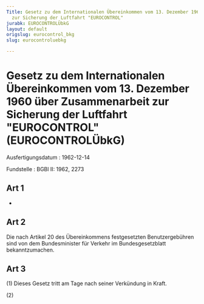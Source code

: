 ```yaml
---
Title: Gesetz zu dem Internationalen Übereinkommen vom 13. Dezember 1960 über Zusammenarbeit
  zur Sicherung der Luftfahrt "EUROCONTROL"
jurabk: EUROCONTROLÜbkG
layout: default
origslug: eurocontrol_bkg
slug: eurocontroluebkg

---
```


# Gesetz zu dem Internationalen Übereinkommen vom 13. Dezember 1960 über Zusammenarbeit zur Sicherung der Luftfahrt "EUROCONTROL" (EUROCONTROLÜbkG)

Ausfertigungsdatum
:   1962-12-14

Fundstelle
:   BGBl II: 1962, 2273

## Art 1

-

## Art 2

Die nach Artikel 20 des Übereinkommens festgesetzten Benutzergebühren
sind von dem Bundesminister für Verkehr im Bundesgesetzblatt
bekanntzumachen.

## Art 3

(1) Dieses Gesetz tritt am Tage nach seiner Verkündung in Kraft.

(2)

